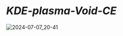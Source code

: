 # *KDE-plasma-Void-CE*
![2024-07-07_20-41](https://github.com/sofijacom/KDE-plasma-Void-CE/assets/107557749/f4306dcd-528f-4439-a9a4-38aa9a10f63d)
